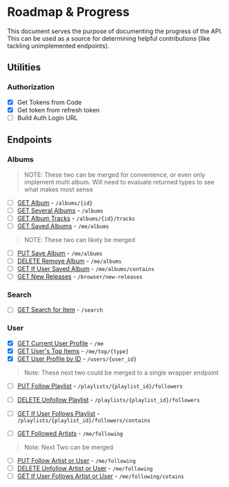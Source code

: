 # Roadmap & Progress

This document serves the purpose of documenting the progress of the API. This can be used as a source for determining helpful contributions (like tackling unimplemented endpoints).

## Utilities

### Authorization

- [x] Get Tokens from Code
- [x] Get token from refresh token
- [ ] Build Auth Login URL

## Endpoints

### Albums

> NOTE: These two can be merged for convenience, or even only implement multi album. Will need to evaluate returned types to see what makes most sense

- [ ] [GET Album](https://developer.spotify.com/documentation/web-api/reference/#/operations/get-an-album) - `/albums/{id}`
- [ ] [GET Several Albums](https://developer.spotify.com/documentation/web-api/reference/#/operations/get-multiple-albums) - `/albums`
- [ ] [GET Album Tracks](https://developer.spotify.com/documentation/web-api/reference/#/operations/get-an-albums-tracks) - `/albums/{id}/tracks`
- [ ] [GET Saved Albums](https://developer.spotify.com/documentation/web-api/reference/#/operations/get-users-saved-albums) - `/me/albums`

> NOTE: These two can likely be merged

- [ ] [PUT Save Album](https://developer.spotify.com/documentation/web-api/reference/#/operations/save-albums-user) - `/me/albums`
- [ ] [DELETE Remove Album](https://developer.spotify.com/documentation/web-api/reference/#/operations/remove-albums-user) - `/me/albums`
- [ ] [GET If User Saved Album](https://developer.spotify.com/documentation/web-api/reference/#/operations/check-users-saved-albums) - `/me/albums/contains`
- [ ] [GET New Releases](https://developer.spotify.com/documentation/web-api/reference/#/operations/get-new-releases) - `/browser/new-releases`

### Search

- [ ] [GET Search for Item](https://developer.spotify.com/documentation/web-api/reference/#/operations/search) - `/search`

### User

- [x] [GET Current User Profile](https://developer.spotify.com/documentation/web-api/reference/#/operations/get-current-users-profile) - `/me`
- [x] [GET User's Top Items](https://developer.spotify.com/documentation/web-api/reference/#/operations/get-users-top-artists-and-tracks) - `/me/top/{type}`
- [x] [GET User Profile by ID](https://developer.spotify.com/documentation/web-api/reference/#/operations/get-users-profile) - `/users/{user_id}`

> Note: These next two could be merged to a single wrapper endpoint

- [ ] [PUT Follow Playlist](https://developer.spotify.com/documentation/web-api/reference/#/operations/follow-playlist) - `/playlists/{playlist_id}/followers`
- [ ] [DELETE Unfollow Playlist](https://developer.spotify.com/documentation/web-api/reference/#/operations/unfollow-playlist) - `/playlists/{playlist_id}/followers`
- [ ] [GET If User Follows Playlist](https://developer.spotify.com/documentation/web-api/reference/#/operations/check-if-user-follows-playlist) - `/playlists/{playlist_id}/followers/contains`

- [ ] [GET Followed Artists](https://developer.spotify.com/documentation/web-api/reference/#/operations/get-followed) - `/me/following`

> Note: Next Two can be merged

- [ ] [PUT Follow Artist or User](https://developer.spotify.com/documentation/web-api/reference/#/operations/follow-artists-users) - `/me/following`
- [ ] [DELETE Unfollow Artist or User](https://developer.spotify.com/documentation/web-api/reference/#/operations/unfollow-artists-users) - `/me/following`
- [ ] [GET If User Follows Artist or User](https://developer.spotify.com/documentation/web-api/reference/#/operations/check-current-user-follows) - `/me/following/cotains`
